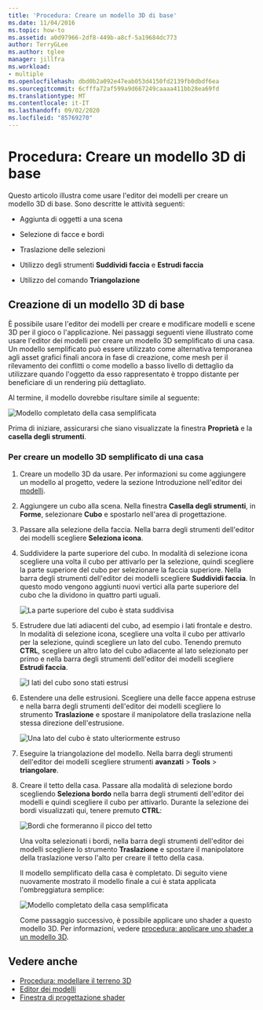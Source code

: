 ```yaml
---
title: 'Procedura: Creare un modello 3D di base'
ms.date: 11/04/2016
ms.topic: how-to
ms.assetid: a0d97966-2df8-449b-a8cf-5a19684dc773
author: TerryGLee
ms.author: tglee
manager: jillfra
ms.workload:
- multiple
ms.openlocfilehash: dbd0b2a092e47eab053d4150fd2139fb0dbdf6ea
ms.sourcegitcommit: 6cfffa72af599a9d667249caaaa411bb28ea69fd
ms.translationtype: MT
ms.contentlocale: it-IT
ms.lasthandoff: 09/02/2020
ms.locfileid: "85769270"
---
```

# <a name="how-to-create-a-basic-3d-model"></a>Procedura: Creare un modello 3D di base

Questo articolo illustra come usare l'editor dei modelli per creare un modello 3D di base. Sono descritte le attività seguenti:

- Aggiunta di oggetti a una scena

- Selezione di facce e bordi

- Traslazione delle selezioni

- Utilizzo degli strumenti **Suddividi faccia** e **Estrudi faccia**

- Utilizzo del comando **Triangolazione**

## <a name="create-a-basic-3d-model"></a>Creazione di un modello 3D di base
È possibile usare l'editor dei modelli per creare e modificare modelli e scene 3D per il gioco o l'applicazione. Nei passaggi seguenti viene illustrato come usare l'editor dei modelli per creare un modello 3D semplificato di una casa. Un modello semplificato può essere utilizzato come alternativa temporanea agli asset grafici finali ancora in fase di creazione, come mesh per il rilevamento dei conflitti o come modello a basso livello di dettaglio da utilizzare quando l'oggetto da esso rappresentato è troppo distante per beneficiare di un rendering più dettagliato.

Al termine, il modello dovrebbe risultare simile al seguente:

![Modello completato della casa semplificata](../designers/media/gfx_model_demo_house_final.png)

Prima di iniziare, assicurarsi che siano visualizzate la finestra **Proprietà** e la **casella degli strumenti**.

### <a name="to-create-a-simplified-3d-model-of-a-house"></a>Per creare un modello 3D semplificato di una casa

1. Creare un modello 3D da usare. Per informazioni su come aggiungere un modello al progetto, vedere la sezione Introduzione nell'editor dei [modelli](../designers/model-editor.md).

2. Aggiungere un cubo alla scena. Nella finestra **Casella degli strumenti**, in **Forme**, selezionare **Cubo** e spostarlo nell'area di progettazione.

3. Passare alla selezione della faccia. Nella barra degli strumenti dell'editor dei modelli scegliere **Seleziona icona**.

4. Suddividere la parte superiore del cubo. In modalità di selezione icona scegliere una volta il cubo per attivarlo per la selezione, quindi scegliere la parte superiore del cubo per selezionare la faccia superiore. Nella barra degli strumenti dell'editor dei modelli scegliere **Suddividi faccia**. In questo modo vengono aggiunti nuovi vertici alla parte superiore del cubo che la dividono in quattro parti uguali.

    ![La parte superiore del cubo è stata suddivisa](../designers/media/gfx_model_demo_house_subdiv.png)

5. Estrudere due lati adiacenti del cubo, ad esempio i lati frontale e destro. In modalità di selezione icona, scegliere una volta il cubo per attivarlo per la selezione, quindi scegliere un lato del cubo. Tenendo premuto **CTRL**, scegliere un altro lato del cubo adiacente al lato selezionato per primo e nella barra degli strumenti dell'editor dei modelli scegliere **Estrudi faccia**.

    ![I lati del cubo sono stati estrusi](../designers/media/gfx_model_demo_house_extrude.png)

6. Estendere una delle estrusioni. Scegliere una delle facce appena estruse e nella barra degli strumenti dell'editor dei modelli scegliere lo strumento **Traslazione** e spostare il manipolatore della traslazione nella stessa direzione dell'estrusione.

    ![Una lato del cubo è stato ulteriormente estruso](../designers/media/gfx_model_demo_house_extend.png)

7. Eseguire la triangolazione del modello. Nella barra degli strumenti dell'editor dei modelli scegliere strumenti **avanzati**  >  **Tools**  >  **triangolare**.

8. Creare il tetto della casa. Passare alla modalità di selezione bordo scegliendo **Seleziona bordo** nella barra degli strumenti dell'editor dei modelli e quindi scegliere il cubo per attivarlo. Durante la selezione dei bordi visualizzati qui, tenere premuto **CTRL**:

    ![Bordi che formeranno il picco del tetto](../designers/media/gfx_model_demo_house_edges.png)

    Una volta selezionati i bordi, nella barra degli strumenti dell'editor dei modelli scegliere lo strumento **Traslazione** e spostare il manipolatore della traslazione verso l'alto per creare il tetto della casa.

   Il modello semplificato della casa è completato. Di seguito viene nuovamente mostrato il modello finale a cui è stata applicata l'ombreggiatura semplice:

   ![Modello completato della casa semplificata](../designers/media/gfx_model_demo_house_final.png)

   Come passaggio successivo, è possibile applicare uno shader a questo modello 3D. Per informazioni, vedere [procedura: applicare uno shader a un modello 3D](../designers/how-to-apply-a-shader-to-a-3-d-model.md).

## <a name="see-also"></a>Vedere anche

- [Procedura: modellare il terreno 3D](../designers/how-to-model-3-d-terrain.md)
- [Editor dei modelli](../designers/model-editor.md)
- [Finestra di progettazione shader](../designers/shader-designer.md)
